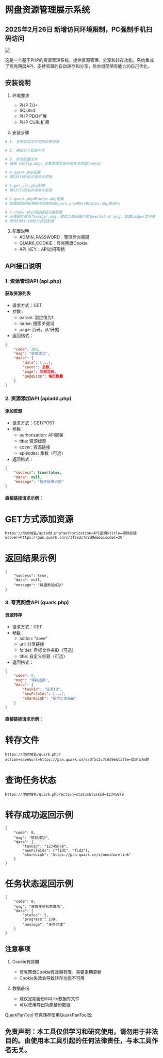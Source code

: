 # 网盘资源管理展示系统

## 2025年2月26日 新增访问环境限制，PC强制手机扫码访问
<img src="yanshisaoma.png">

这是一个基于PHP的资源管理系统，提供资源管理、分享和转存功能。系统集成了夸克网盘API，支持资源的自动转存和分享，后台很简陋有能力的自己优化。

## 安装说明

1. 环境要求
   - PHP 7.0+
   - SQLite3
   - PHP PDO扩展
   - PHP CURL扩展

2. 安装步骤
```bash
# 1. 复制项目文件到网站根目录

# 2. 确保以下目录可写

# 3. 修改配置文件
# 编辑 config.php，设置管理员密码和夸克网盘Cookie

# 4.quark.php配置
# 第535行的站点域名与密钥

# 5.get_url.php配置
# 第535行的站点域名与密钥

# 6.quark.php和index.php配置
# 配置相同的秘钥用于加密链接quark.php第8行和index.php第10行

# 7.index.php顶部按钮头像配置
# 头像图片改名为avatar.png，微信二维码图片改名wechat-qr.png，放置images文件夹
# 修改1041-1050行按钮配置  

```

3. 配置说明
   - ADMIN_PASSWORD：管理后台密码
   - QUARK_COOKIE：夸克网盘Cookie
   - API_KEY：API访问密钥


## API接口说明

### 1. 资源管理API (api.php)

#### 获取资源列表
- 请求方式：GET
- 参数：
  - param: 固定值为1
  - name: 搜索关键词
  - page: 页码，从1开始
- 返回格式：
```json
{
    "code": 200,
    "msg": "获取成功",
    "data": {
        "data": [...],
        "count": 总数,
        "page": 当前页码,
        "pageSize": 每页数量
    }
}
```
### 2. 资源添加API (apiadd.php)

#### 添加资源
- 请求方式：GET/POST
- 参数：
  - authorization: API密钥
  - title: 资源标题
  - cover: 资源链接
  - episodes: 集数（可选）
- 返回格式：
```json
{
    "success": true/false,
    "data": null,
    "message": "操作结果说明"
}
```

#### 直接链接请求示例：

# GET方式添加资源
```
https://你的域名/apiadd.php?authorization=API密钥&title=视频标题&cover=https://pan.quark.cn/s/3f5c2c7c8d9e&episodes=20
```
# 返回结果示例
```
{
    "success": true,
    "data": null,
    "message": "数据添加成功"
}
```

### 3. 夸克网盘API (quark.php)

#### 资源转存
- 请求方式：GET
- 参数：
  - action: "save"
  - url: 分享链接
  - folder: 目标文件夹ID（可选）
  - title: 自定义标题（可选）
- 返回格式：
```json
{
    "code": 0,
    "msg": "转存结果",
    "data": {
        "taskId": "任务ID",
        "newFileIds": [...],
        "shareLink": "新的分享链接"
    }
}
```

#### 直接链接请求示例：

# 转存文件
```
https://你的域名/quark.php?action=save&url=https://pan.quark.cn/s/3f5c2c7c8d9e&title=自定义标题
```
# 查询任务状态
```
https://你的域名/quark.php?action=status&taskId=12345678
```
# 转存成功返回示例
```
{
    "code": 0,
    "msg": "转存成功",
    "data": {
        "taskId": "12345678",
        "newFileIds": ["fid1", "fid2"],
        "shareLink": "https://pan.quark.cn/s/newsharelink"
    }
}
```
# 任务状态返回示例
```
{
    "code": 0,
    "msg": "获取任务状态成功",
    "data": {
        "status": 2,
        "progress": 100,
        "message": "任务完成"
    }
}
```
## 注意事项

1. Cookie有效期
   - 夸克网盘Cookie有效期有限，需要定期更新
   - Cookie失效会导致转存功能不可用

2. 数据备份
   - 建议定期备份SQLite数据库文件
   - 可以使用导出功能备份数据

[QuarkPanTool](https://github.com/ihmily/QuarkPanTool) 夸克转存使用QuarkPanTool改


## 免责声明：本工具仅供学习和研究使用，请勿用于非法目的。由使用本工具引起的任何法律责任，与本工具作者无关。
